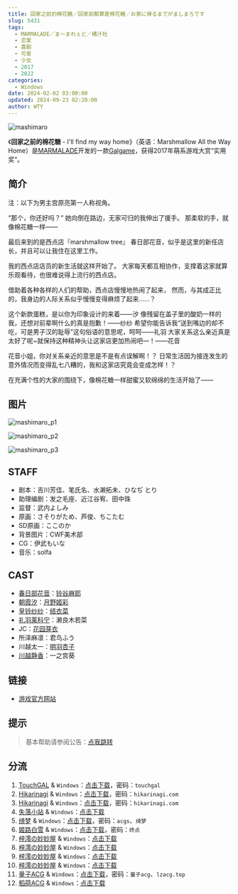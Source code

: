 ```yaml
---
title: 回家之前的棉花糖／回家前都算是棉花糖／お家に帰るまでがましまろです
slug: 5431
tags:
  - MARMALADE／ま～まれぇど／橘汁社
  - 恋爱
  - 喜剧
  - 可爱
  - 少女
  - 2017
  - 2022
categories:
  - Windows
date: 2024-02-02 03:00:00
updated: 2024-09-23 02:20:00
author: WTY
---
```


![mashimaro](https://static.saop.cc/vns/img/mashimaro.webp)

《**回家之前的棉花糖** - I'll find my way home》（英语：Marshmallow All the Way Home）是[MARMALADE](https://mzh.moegirl.org.cn/MARMALADE)开发的一款[Galgame](https://mzh.moegirl.org.cn/Galgame)，获得2017年萌系游戏大赏“实用奖”。

<!-- more -->

## 简介

注：以下为男主宫原亮第一人称视角。

“那个，你还好吗？”
她向倒在路边，无家可归的我伸出了援手。
那柔软的手，就像棉花糖一样——

最后来到的是西点店『marshmallow tree』
春日部花音，似乎是这里的新任店长，并且可以让我住在这里工作。

我的西点店店员的新生活就这样开始了。
大家每天都互相协作，支撑着这家就算乐观看待，也很难说得上流行的西点店。

借助着各种各样的人们的帮助，西点店慢慢地热闹了起来，
然而，与其成正比的，我身边的人际关系似乎慢慢变得麻烦了起来……？

这个新款蛋糕，是以你为印象设计的来着——汐
像残留在盖子里的酸奶一样的我，还想对前辈啊什么的真是抱歉！——纱纱
希望你能告诉我“送到嘴边的却不吃，可是男子汉的耻辱”这句俗语的意思呢，呵呵——礼羽
大家关系这么亲近真是太好了呢~就保持这种精神头让这家店更加热闹吧—！——花音

花音小姐，你对关系亲近的意思是不是有点误解啊！？
日常生活因为接连发生的意外情况而变得乱七八糟的，我和这家店究竟会变成怎样！？

在充满个性的大家的围绕下，像棉花糖一样甜蜜又软绵绵的生活开始了——

## 图片

![mashimaro_p1](https://static.saop.cc/vns/img/mashimaro_p1.webp)

![mashimaro_p2](https://static.saop.cc/vns/img/mashimaro_p2.webp)

![mashimaro_p3](https://static.saop.cc/vns/img/mashimaro_p3.webp)

## STAFF

- 剧本：吉川芳佳、笔氏名、水濑拓未、ひなぢ とり
- 助理编剧：发之毛座、近江谷宥、田中珠
- 监督：武内よしみ
- 原画：さそりがため、芦俊、ちこたむ
- SD原画：ここのか
- 背景图片：CWF美术部
- CG：伊武もいな
- 音乐：solfa

## CAST

- [春日部花音](https://mzh.moegirl.org.cn/春日部花音)：[铃谷麻耶](https://mzh.moegirl.org.cn/铃谷麻耶)
- [朝霞汐](https://mzh.moegirl.org.cn/朝霞汐)：[月野姬彩](https://mzh.moegirl.org.cn/月野姬彩)
- [皇铃纱纱](https://mzh.moegirl.org.cn/皇铃纱纱)：[结衣菜](https://mzh.moegirl.org.cn/结衣菜)
- [礼羽莱科宁](https://mzh.moegirl.org.cn/礼羽莱科宁)：濑良木若菜
- JC：[花园芽衣](https://mzh.moegirl.org.cn/花园芽衣)
- 所泽麻凛：君鸟ふう
- 川越太一：[明羽杏子](https://mzh.moegirl.org.cn/明羽杏子)
- [川越静香](https://mzh.moegirl.org.cn/川越静香)：一之宫葵

## 链接

- [游戏官方网站](http://www.web-marmalade.com/products/mashimaro/index.html)

## 提示

> 基本帮助请参阅公告：[点我跳转](/p/announcement/)

## 分流

1. [TouchGAL](https://www.touchgal.io/) & `Windows`：[点击下载](https://pan.touchgal.net/s/ZrIa)，密码：`touchgal`
2. [Hikarinagi](https://www.hikarinagi.com/) & `Windows`：[点击下载](https://pan.himoe.uk/s/KkxHv)，密码：`hikarinagi.com`
3. [Hikarinagi](https://www.hikarinagi.com/) & `Windows`：[点击下载](https://pan.himoe.uk/s/KP8Uv)，密码：`hikarinagi.com`
4. [失落小站](https://www.shinnku.com/) & `Windows`：[点击下载](https://www.shinnku.com/api/download/0/win/%E5%9B%9E%E5%AE%B6%E4%B9%8B%E5%89%8D%E7%9A%84%E6%A3%89%E8%8A%B1%E7%B3%96.7z)
5. [绮梦](https://acgs.one/) & `Windows`：[点击下载](https://game.acgs.one/game/123.html)，密码：`acgs`、`绮梦`
6. [姬路白雪](https://jlbx.xyz/) & `Windows`：[点击下载](https://pan.jlbx.xyz/?s=%E5%9B%9E%E5%AE%B6%E4%B9%8B%E5%89%8D%E7%9A%84%E6%A3%89%E8%8A%B1%E7%B3%96)，密码：`终点`
7. [梓澪の妙妙屋](https://zi0.cc/) & `Windows`：[点击下载](https://zi0.cc/d/%60%E3%80%90%E5%90%88%E9%9B%86%E7%B3%BB%E5%88%97%E3%80%91/%E5%8D%97%2BGalGame%E6%B1%89%E5%8C%96%E5%8C%BA%E5%85%A8%E5%8C%BA%E8%B5%84%E6%BA%90%E5%A4%87%E4%BB%BD/2/27/%5B%E3%81%BE%EF%BD%9E%E3%81%BE%E3%82%8C%E3%81%87%E3%81%A9%5D%20%E3%81%8A%E5%AE%B6%E3%81%AB%E5%B8%B0%E3%82%8B%E3%81%BE%E3%81%A7%E3%81%8C%E3%81%BE%E3%81%97%E3%81%BE%E3%82%8D%E3%81%A7%E3%81%99%E5%9B%9E%E5%AE%B6%E4%B9%8B%E5%89%8D%E7%9A%84%E6%A3%89%E8%8A%B1%E7%B3%96%20%E6%B1%89%E5%8C%96%E7%A1%AC%E7%9B%98%E7%89%88%5B%E7%BB%BF%E8%8C%B6%E6%B1%89%E5%8C%96%E7%BB%84%5D.zip?sign=NQ1Fj3eYyZKIaRdSuJ4mAgyskeO2gb61LlpF0F6GgwU=:0)
8. [梓澪の妙妙屋](https://zi0.cc/) & `Windows`：[点击下载](https://zi0.cc/d/%2C%E3%80%90ADV-%E5%86%92%E9%99%A9%E6%B8%B8%E6%88%8F%E3%80%91/%E3%80%90PC%E3%80%91%E5%9B%9E%E5%AE%B6%E4%B9%8B%E5%89%8D%E7%9A%84%E6%A3%89%E8%8A%B1%E7%B3%96/%E3%80%90PC%E7%A1%AC%E7%9B%98%E3%80%91%E3%80%90%E5%AE%98%E4%B8%AD%E3%80%91%E5%9B%9E%E5%AE%B6%E4%B9%8B%E5%89%8D%E7%9A%84%E6%A3%89%E8%8A%B1%E7%B3%96.zip?sign=2P5l-Z3hX3wUKr_LMcJ9U1DSomw5oR5eM6Ah_w_MxF4=:0)
9. [梓澪の妙妙屋](https://zi0.cc/) & `Windows`：[点击下载](https://zi0.cc/d/%60%E3%80%90%E5%90%88%E9%9B%86%E7%B3%BB%E5%88%97%E3%80%91/%E5%8D%97%2BGalGame%E6%B1%89%E5%8C%96%E5%8C%BA%E5%85%A8%E5%8C%BA%E8%B5%84%E6%BA%90%E5%A4%87%E4%BB%BD/2/27/%5B%E3%81%BE%EF%BD%9E%E3%81%BE%E3%82%8C%E3%81%87%E3%81%A9%5D%20%E3%81%8A%E5%AE%B6%E3%81%AB%E5%B8%B0%E3%82%8B%E3%81%BE%E3%81%A7%E3%81%8C%E3%81%BE%E3%81%97%E3%81%BE%E3%82%8D%E3%81%A7%E3%81%99%20%20%E5%9B%9E%E5%AE%B6%E5%89%8D%E9%83%BD%E7%AE%97%E6%98%AF%E6%A3%89%E8%8A%B1%E7%B3%96%20%E6%B1%89%E5%8C%96%E7%A1%AC%E7%9B%98%E7%89%88%5B%E5%AE%98%E6%96%B9%E4%B8%AD%E6%97%A5%E8%8B%B1%E6%96%87%5D.zip?sign=QRWvFWVtQwMVKDcEddl5wmX4rycBfbXWx4mcFCZfeNc=:0)
10. [梓澪の妙妙屋](https://zi0.cc/) & `Windows`：[点击下载](https://zi0.cc/d/%60%E3%80%90%E5%90%88%E9%9B%86%E7%B3%BB%E5%88%97%E3%80%91/%E5%8D%97%2BGalGame%E6%B1%89%E5%8C%96%E5%8C%BA%E5%85%A8%E5%8C%BA%E8%B5%84%E6%BA%90%E5%A4%87%E4%BB%BD/1/07/%5BDWARFSOFT%5D%E3%81%BE%E3%81%97%E3%82%85%E3%81%BE%E3%82%8D%E2%98%86%E3%81%84%E3%82%82%E3%81%86%E3%81%A8%E2%98%86%E3%81%95%E3%81%A3%E3%81%8D%E3%82%85%E3%81%B0%E3%81%99%E2%98%86%20%E6%A3%89%E8%8A%B1%E7%B3%96%E2%98%86%E5%A6%B9%E5%A6%B9%E2%98%86%E9%AD%85%E9%AD%94%20%E6%97%A0%E7%A0%81%E6%B1%89%E5%8C%96%E7%A1%AC%E7%9B%98%E7%89%88%5B%E5%AE%98%E6%96%B9%E4%B8%AD%E6%96%87%5D.zip?sign=a7opFSJ4SFMeOTfhOGZTAVHwX-kHguYQk9CJd55QR7M=:0)
11. [量子ACG](https://lzacg.org/) & `Windows`：[点击下载](https://lzacg.org/690)，密码：`量子acg`、`lzacg.top`
12. [稻荷ACG](https://amoebi.com/) & `Windows`：[点击下载](https://sakustar.com/art/840)
